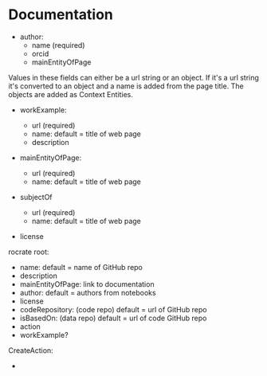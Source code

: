 # Documentation



- author:
    - name (required)
    - orcid
    - mainEntityOfPage


Values in these fields can either be a url string or an object. If it's a url string it's converted to an object and a name is added from the page title. The objects are added as Context Entities.

- workExample:
    - url (required)
    - name: default = title of web page
    - description
- mainEntityOfPage:
    - url (required)
    - name: default = title of web page
- subjectOf
    - url (required)
    - name: default = title of web page


- license

rocrate root:

- name: default = name of GitHub repo
- description
- mainEntityOfPage: link to documentation
- author: default = authors from notebooks
- license
- codeRepository: (code repo) default = url of GitHub repo
- isBasedOn: (data repo) default = url of code GitHub repo
- action
- workExample?


CreateAction:

- 